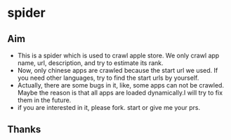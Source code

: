 # spider

## Aim
* This is a spider which is used to crawl apple store. We only crawl app name, url, description, and try to estimate its rank.
* Now, only chinese apps are crawled because the start url we used. If you need other languages, try to find the start urls by yourself.
* Actually, there are some bugs in it, like, some apps can not be crawled. Maybe the reason is that all apps are loaded dynamically.I will try to fix them in the future.
* if you are interested in it, please fork. start or give me your prs.
## Thanks
